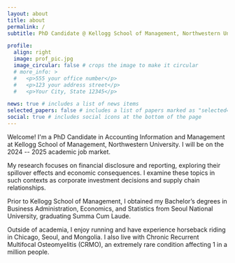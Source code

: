```yaml
---
layout: about
title: about
permalink: /
subtitle: PhD Candidate @ Kellogg School of Management, Northwestern University # <a href='#'>Affiliations</a>. Address. Contacts. Motto. Etc.

profile:
  align: right
  image: prof_pic.jpg
  image_circular: false # crops the image to make it circular
  # more_info: >
  #   <p>555 your office number</p>
  #   <p>123 your address street</p>
  #   <p>Your City, State 12345</p>

news: true # includes a list of news items
selected_papers: false # includes a list of papers marked as "selected={true}"
social: true # includes social icons at the bottom of the page
---
```


Welcome! I'm a PhD Candidate in Accounting Information and Management at Kellogg School of Management, Northwestern University. I will be on the 2024 -- 2025 academic job market.

My research focuses on financial disclosure and reporting, exploring their spillover effects and economic consequences. I examine these topics in such contexts as corporate investment decisions and supply chain relationships.

Prior to Kellogg School of Management, I obtained my Bachelor’s degrees in Business Administration, Economics, and Statistics from Seoul National University, graduating Summa Cum Laude.

Outside of academia, I enjoy running and have experience horseback riding in Chicago, Seoul, and Mongolia. I also live with Chronic Recurrent Multifocal Osteomyelitis (CRMO), an extremely rare condition affecting 1 in a million people.

<!-- Write your biography here. Tell the world about yourself. Link to your favorite [subreddit](http://reddit.com). You can put a picture in, too. The code is already in, just name your picture `prof_pic.jpg` and put it in the `img/` folder.

Put your address / P.O. box / other info right below your picture. You can also disable any of these elements by editing `profile` property of the YAML header of your `_pages/about.md`. Edit `_bibliography/papers.bib` and Jekyll will render your [publications page](/al-folio/publications/) automatically.

Link to your social media connections, too. This theme is set up to use [Font Awesome icons](https://fontawesome.com/) and [Academicons](https://jpswalsh.github.io/academicons/), like the ones below. Add your Facebook, Twitter, LinkedIn, Google Scholar, or just disable all of them.
 -->